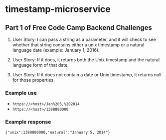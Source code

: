 # timestamp-microservice

## Part 1 of Free Code Camp Backend Challenges

1. User Story: I can pass a string as a parameter, and it will check to see whether that string contains either a unix timestamp or a natural language date (example: January 1, 2016).

2. User Story: If it does, it returns both the Unix timestamp and the natural language form of that date.

3. User Story: If it does not contain a date or Unix timestamp, it returns null for those properties.

### Example use

* `https://<host>/Jan%205,%202014`
* `https://<host>/1388880000`

### Example response
      
`{"unix":1388880000,"natural":"January 5, 2014"}`